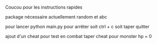 Coucou pour les instructions rapides

package nécessaire actuellement random et abc

pour lancer python main.py pour arrêter soit ctrl + c soit taper quitter

ajout d'un cheat pour test en combat taper cheat pour monster hp = 0
